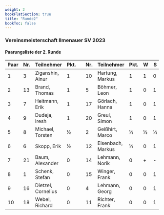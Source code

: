 ```yaml
---
weight: 2
bookFlatSection: true
title: "Runde2"
bookToc: false
---
```


### Vereinsmeisterschaft Ilmenauer SV 2023

#### Paarungsliste der 2. Runde

| Paar | Nr. | Teilnehmer         | Pkt. |   | Nr. | Teilnehmer        | Pkt. | W   | S    | At. | M |
|------|-----|--------------------|------|---|-----|-------------------|------|-----|------|-----|---|
| 1    | 3   | Ziganshin, Ainur   | 1    |   | 10  | Hartung, Markus   | 1    | 1   | 0    |     |   |
| 2    | 13  | Brand, Thomas      | 1    |   | 5   | Böhmer, Leon      | 1    | 0   | 1    |     |   |
| 3    | 7   | Heitmann, Erik     | 1    |   | 17  | Görlach, Hanna    | 1    | 0   | 1    |     |   |
| 4    | 9   | Dudeja, Iresh      | 1    |   | 20  | Greul, Simon      | 1    | 0   | 1    |     |   |
| 5    | 8   | Michael, Torsten   | ½    |   | 2   | Geißhirt, Marco   | ½    | ½   | ½    |     |   |
| 6    | 6   | Skopp, Erik        | ½    |   | 12  | Eisenbach, Markus | ½    | 0   | 1    |     |   |
| 7    | 21  | Baum, Alexander    | 0    |   | 14  | Lehmann, Norik    | 0    | +   | -    | k   |   |
| 8    | 1   | Schenk, Stefan     | 0    |   | 15  | Winger, Frank     | 0    | 0   | 1    |     |   |
| 9    | 16  | Dietzel, Cornelius | 0    |   | 4   | Lehmann, Georg    | 0    | 0   | 1    |     |   |
| 10   | 18  | Webel, Richard     | 0    |   | 11  | Richter, Frank    | 0    | 0   | 1    |     |   |
